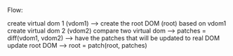 Flow:

create virtual dom 1 (vdom1) --> create the root DOM (root) based on vdom1
create virtual dom 2 (vdom2)
compare two virtual dom --> patches = diff(vdom1, vdom2) --> have the patches that will be updated to real DOM
update root DOM --> root = patch(root, patches)
